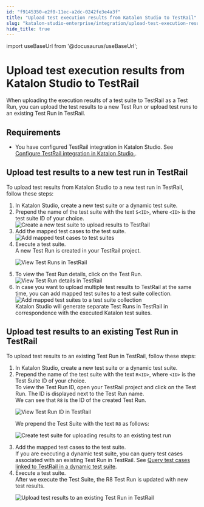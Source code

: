 ```yaml
---
id: "f9145350-e2f0-11ec-a2dc-0242fe3e4a3f"
title: "Upload test execution results from Katalon Studio to TestRail"
slug: "katalon-studio-enterprise/integration/upload-test-execution-results-from-katalon-studio-to-testrail"
hide_title: true
---
```

import useBaseUrl from '@docusaurus/useBaseUrl';


# <a id="id_7" class="anchor_top_offset"/><a id="ariaid-title1" class="anchor_top_offset"/>Upload test execution results from <span xmlns="http://www.w3.org/1999/xhtml" className="ph">Katalon Studio</span>  to TestRail

<p xmlns="http://www.w3.org/1999/xhtml" className="p">When uploading the execution results of a test suite to TestRail as a Test Run, you can upload the test results to a new Test Run or upload test runs to an existing Test Run in TestRail.</p> 

## Requirements

<div xmlns="http://www.w3.org/1999/xhtml" className="p"><ul className="ul"><li className="li"><p className="p">You have configured TestRail integration in <span className="ph">Katalon Studio</span>. See <a className="xref" href="/docs/legacy/katalon-studio-enterprise/integration/configure-testrail-integration-in-katalon-studio">Configure TestRail integration in <span className="ph">Katalon Studio</span> </a>.</p></li></ul></div>

## <a id="task-2450" class="anchor_top_offset"/>Upload test results to a new test run in TestRail

<section xmlns="http://www.w3.org/1999/xhtml" className="section context">To upload test results from <span className="ph">Katalon Studio</span> to a new test run in TestRail, follow these steps:</section> 
<ol xmlns="http://www.w3.org/1999/xhtml" className="ol steps"><li className="li step stepexpand"><span className="ph cmd">In <span className="ph">Katalon Studio</span>, create a new test suite or a dynamic test suite.</span></li><li className="li step stepexpand"><span className="ph cmd">Prepend the name of the test suite with the text <code className="ph codeph">S&lt;ID&gt;</code>, where <code className="ph codeph">&lt;ID&gt;</code> is the test suite ID of your choice.</span><div className="itemgroup stepxmp"><img className="image" src={useBaseUrl("/9a777160-0366-11ed-a2dc-0242fe3e4a3f.png")} alt="Create a new test suite to upload results to TestRail" /></div></li><li className="li step stepexpand"><span className="ph cmd">Add the mapped test cases to the test suite.</span><div className="itemgroup stepxmp"><img className="image" src={useBaseUrl("/c8b8b890-0366-11ed-a2dc-0242fe3e4a3f.png")} alt="Add mapped test cases to test suites" /></div></li><li className="li step stepexpand"><span className="ph cmd">Execute a test suite.</span><div className="itemgroup stepresult">A new Test Run is created in your TestRail project.<p className="p"><img className="image" src={useBaseUrl("/1b24e130-0367-11ed-a2dc-0242fe3e4a3f.png")} alt="View Test Runs in TestRail" /></p></div></li><li className="li step stepexpand"><span className="ph cmd">To view the Test Run details, click on the Test Run.</span><div className="itemgroup info"><img className="image" src={useBaseUrl("/1b1ddc50-0367-11ed-a2dc-0242fe3e4a3f.png")} alt="View Test Run details in TestRail" /></div></li><li className="li step stepexpand"><span className="ph cmd">In case you want to upload multiple test results to TestRail at the same time, you can add mapped test suites to a test suite collection.</span><div className="itemgroup stepxmp"><img className="image" src={useBaseUrl("/376182e0-03fd-11ed-a2dc-0242fe3e4a3f.png")} alt="Add mapped test suites to a test suite collection" /></div><div className="itemgroup stepresult"><span className="ph">Katalon Studio</span> will generate separate Test Runs in TestRail in correspondence with the executed Katalon test suites.</div></li></ol> 

## <a id="task-2450" class="anchor_top_offset"/>Upload  test results to an existing Test Run in TestRail

<section xmlns="http://www.w3.org/1999/xhtml" className="section context">To upload test results to  an existing Test Run in TestRail, follow these steps:</section> 
<ol xmlns="http://www.w3.org/1999/xhtml" className="ol steps"><li className="li step stepexpand"><span className="ph cmd">In <span className="ph">Katalon Studio</span>, create a new test suite or a dynamic test suite.</span></li><li className="li step stepexpand"><span className="ph cmd">Prepend the name of the test suite with the text <code className="ph codeph">R&lt;ID&gt;</code>, where <code className="ph codeph">&lt;ID&gt;</code> is the <span className="ph uicontrol">Test Suite ID</span> of your choice.</span><div className="itemgroup info">To view the <span className="ph uicontrol">Test Run ID</span>, open your TestRail project and click on the Test Run. The ID is displayed next to the Test Run name.</div><div className="itemgroup stepxmp">We can see that  <code className="ph codeph">R8</code> is the ID of the created Test Run.<p className="p"><img className="image" src={useBaseUrl("/099ab790-0368-11ed-a2dc-0242fe3e4a3f.png")} alt="View Test Run ID in TestRail" /></p><p className="p">We prepend the Test Suite with the text <code className="ph codeph">R8</code> as follows:</p><p className="p"><img className="image" src={useBaseUrl("/437e0d90-0368-11ed-a2dc-0242fe3e4a3f.png")} alt="Create test suite for uploading results to an existing test run" /></p></div></li><li className="li step stepexpand"><span className="ph cmd">Add the mapped test cases to the test suite.</span><div className="itemgroup info">If you are executing a dynamic test suite, you can query test cases associated with an existing Test Run in TestRail. See <a className="xref" href="/docs/legacy/katalon-studio-enterprise/integration/query-test-cases-linked-to-testrail-in-a-dynamic-test-suite">Query test cases linked to TestRail in a dynamic test suite</a>.</div></li><li className="li step stepexpand"><span className="ph cmd">Execute a test suite.</span><div className="itemgroup stepxmp">After we execute the Test Suite, the <span className="ph uicontrol">R8</span> Test Run is updated with new test results.<p className="p"><img className="image" src={useBaseUrl("/aa384550-0368-11ed-a2dc-0242fe3e4a3f.png")} alt="Upload test results to an existing Test Run in TestRail" /></p></div></li></ol> 
